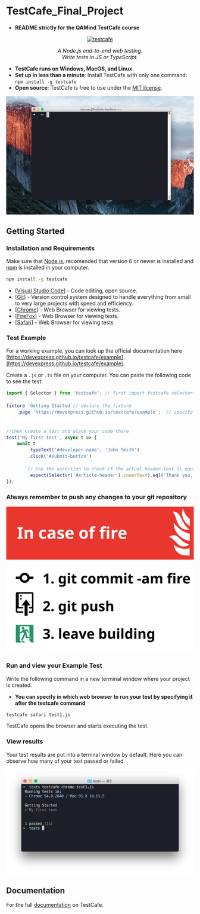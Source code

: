 # TestCafe_Final_Project
* **README strictly for the QAMind TestCafe course**

<p align="center">
    <a href="https://devexpress.github.io/testcafe">
        <img src="https://raw.githubusercontent.com/DevExpress/testcafe/master/media/testcafe-logo.svg?sanitize=true" alt="testcafe" />
    </a>
</p>

<p align="center">
  <i>A Node.js end-to-end web testing.<br/>Write tests in JS or TypeScript.</i>
</p>

* **TestCafe runs on Windows, MacOS, and Linux.**
* **Set up in less than a minute**: Install TestCafe with only one command: `npm install -g testcafe`
* **Open source**: TestCafe is free to use under the [MIT license](https://github.com/DevExpress/testcafe/blob/master/LICENSE).

![Install TestCafe and Run a Test](https://raw.githubusercontent.com/DevExpress/testcafe/master/media/install-and-run-test.gif)

## Getting Started

### Installation and Requirements

Make sure that [Node.js](https://nodejs.org/), recomended that version 6 or newer is installed and [npm](https://www.npmjs.com/) is installed in your computer.

```sh
npm install -g testcafe
```


* [<a href="https://code.visualstudio.com/download" rel="nofollow">Visual Studio Code</a>] - Code editing, open source.
* [<a href="https://git-scm.com/downloads" rel="nofollow">Git</a>] - Version control system designed to handle everything from small to very large projects with speed and efficiency.
* [<a href="https://www.google.com/chrome/" rel="nofollow">Chrome</a>] - Web Browser for viewing tests.
* [<a href="https://www.mozilla.org/en-US/firefox/new/" rel="nofollow">FireFox</a>] - Web Browser for viewing tests.
* [<a href="https://www.apple.com/safari/" rel="nofollow">Safari</a>] - Web Browser for viewing tests

### Test Example

For a working example, you can look up the official documentation here [https://devexpress.github.io/testcafe/example](https://devexpress.github.io/testcafe/example).

Create a `.js` or `.ts` file on your computer.
You can paste the following code to see the test:

```js
import { Selector } from 'testcafe'; // first import testcafe selectors

fixture `Getting Started`// declare the fixture
    .page `https://devexpress.github.io/testcafe/example`;  // specify the start page


//then create a test and place your code there
test('My first test', async t => {
    await t
        .typeText('#developer-name', 'John Smith')
        .click('#submit-button')

        // Use the assertion to check if the actual header text is equal to the expected one
        .expect(Selector('#article-header').innerText).eql('Thank you, John Smith!');
});
```

### Always remember to push any changes to your git repository

<p align="center">
    <a href="https://devexpress.github.io/testcafe">
        <img src="https://raw.githubusercontent.com/louim/in-case-of-fire/master/in_case_of_fire.svg?sanitize=true" alt="testcafe" />
    </a>
</p>

### Run and view your Example Test

Write the following command in a new terminal window where your project is created.
* **You can specify in which web browser to run your test by specifying it after the testcafe command**

```sh
testcafe safari test1.js
```

TestCafe opens the browser and starts executing the test.


### View results

Your test results are put into a termnal window by default. Here you can observe how many of your test passed or failed.

![Test Report](https://github.com/DevExpress/testcafe/blob/master/docs/articles/images/report.png)

## Documentation

For the full [documentation](https://devexpress.github.io/testcafe/documentation/getting-started/) on TestCafe.